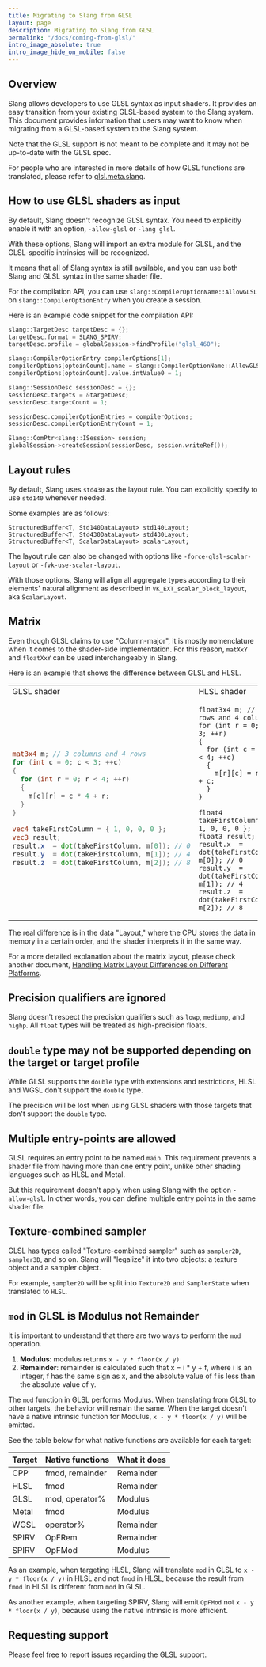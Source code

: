 ```yaml
---
title: Migrating to Slang from GLSL
layout: page
description: Migrating to Slang from GLSL
permalink: "/docs/coming-from-glsl/"
intro_image_absolute: true
intro_image_hide_on_mobile: false
---
```



## Overview
Slang allows developers to use GLSL syntax as input shaders. It provides an easy transition from your existing GLSL-based system to the Slang system. This document provides information that users may want to know when migrating from a GLSL-based system to the Slang system.

Note that the GLSL support is not meant to be complete and it may not be up-to-date with the GLSL spec.

For people who are interested in more details of how GLSL functions are translated, please refer to [glsl.meta.slang](https://github.com/shader-slang/slang/blob/master/source/slang/glsl.meta.slang).

## How to use GLSL shaders as input
By default, Slang doesn't recognize GLSL syntax. You need to explicitly enable it with an option, `-allow-glsl` or `-lang glsl`.

With these options, Slang will import an extra module for GLSL, and the GLSL-specific intrinsics will be recognized.

It means that all of Slang syntax is still available, and you can use both Slang and GLSL syntax in the same shader file.

For the compilation API, you can use `slang::CompilerOptionName::AllowGLSL` on `slang::CompilerOptionEntry` when you create a session.

Here is an example code snippet for the compilation API:
```cpp
slang::TargetDesc targetDesc = {};
targetDesc.format = SLANG_SPIRV;
targetDesc.profile = globalSession->findProfile("glsl_460");

slang::CompilerOptionEntry compilerOptions[1];
compilerOptions[optoinCount].name = slang::CompilerOptionName::AllowGLSL;
compilerOptions[optoinCount].value.intValue0 = 1;

slang::SessionDesc sessionDesc = {};
sessionDesc.targets = &targetDesc;
sessionDesc.targetCount = 1;

sessionDesc.compilerOptionEntries = compilerOptions;
sessionDesc.compilerOptionEntryCount = 1;

Slang::ComPtr<slang::ISession> session;
globalSession->createSession(sessionDesc, session.writeRef());
```

## Layout rules
By default, Slang uses `std430` as the layout rule. You can explicitly specify to use `std140` whenever needed.

Some examples are as follows:
```
StructuredBuffer<T, Std140DataLayout> std140Layout;
StructuredBuffer<T, Std430DataLayout> std430Layout;
StructuredBuffer<T, ScalarDataLayout> scalarLayout;
```

The layout rule can also be changed with options like `-force-glsl-scalar-layout` or `-fvk-use-scalar-layout`.

With those options, Slang will align all aggregate types according to their elements' natural alignment as described in `VK_EXT_scalar_block_layout`, aka `ScalarLayout`.

## Matrix
Even though GLSL claims to use "Column-major", it is mostly nomenclature when it comes to the shader-side implementation. For this reason, `matXxY` and `floatXxY` can be used interchangeably in Slang.

Here is an example that shows the difference between GLSL and HLSL.
<table>
<tr><td>GLSL shader</td><td>HLSL shader</td></tr>
<tr><td>
  
```glsl
mat3x4 m; // 3 columns and 4 rows
for (int c = 0; c < 3; ++c)
{
  for (int r = 0; r < 4; ++r)
  {
    m[c][r] = c * 4 + r;
  }
}

vec4 takeFirstColumn = { 1, 0, 0, 0 };
vec3 result;
result.x  = dot(takeFirstColumn, m[0]); // 0
result.y  = dot(takeFirstColumn, m[1]); // 4
result.z  = dot(takeFirstColumn, m[2]); // 8
```
</td><td>
  
```hlsl
float3x4 m; // 3 rows and 4 columns
for (int r = 0; r < 3; ++r)
{
  for (int c = 0; c < 4; ++c)
  {
    m[r][c] = r * 4 + c;
  }
}

float4 takeFirstColumn = { 1, 0, 0, 0 };
float3 result;
result.x  = dot(takeFirstColumn, m[0]); // 0
result.y  = dot(takeFirstColumn, m[1]); // 4
result.z  = dot(takeFirstColumn, m[2]); // 8
```
</td></tr></table>

The real difference is in the data "Layout," where the CPU stores the data in memory in a certain order, and the shader interprets it in the same way.

For a more detailed explanation about the matrix layout, please check another document, [Handling Matrix Layout Differences on Different Platforms](https://shader-slang.com/slang/user-guide/a1-01-matrix-layout.html).

## Precision qualifiers are ignored
Slang doesn't respect the precision qualifiers such as `lowp`, `mediump`, and `highp`. All `float` types will be treated as high-precision floats.

## `double` type may not be supported depending on the target or target profile
While GLSL supports the `double` type with extensions and restrictions, HLSL and WGSL don't support the `double` type.

The precision will be lost when using GLSL shaders with those targets that don't support the `double` type.

## Multiple entry-points are allowed
GLSL requires an entry point to be named `main`. This requirement prevents a shader file from having more than one entry point, unlike other shading languages such as HLSL and Metal.

But this requirement doesn't apply when using Slang with the option `-allow-glsl`. In other words, you can define multiple entry points in the same shader file.

## Texture-combined sampler
GLSL has types called "Texture-combined sampler" such as `sampler2D`, `sampler3D`, and so on. Slang will "legalize" it into two objects: a texture object and a sampler object.

For example, `sampler2D` will be split into `Texture2D` and `SamplerState` when translated to `HLSL`.

## `mod` in GLSL is Modulus not Remainder
It is important to understand that there are two ways to perform the `mod` operation.
 1. **Modulus**: modulus returns `x - y * floor(x / y)`
 2. **Remainder**: remainder is calculated such that x = i * y + f, where i is an integer, f has the same sign as x, and the absolute value of f is less than the absolute value of y.

The `mod` function in GLSL performs Modulus. When translating from GLSL to other targets, the behavior will remain the same. When the target doesn't have a native intrinsic function for Modulus, `x - y * floor(x / y)` will be emitted.

See the table below for what native functions are available for each target:

| Target | Native functions | What it does |
|--------|------------------|--------------|
| CPP    | fmod, remainder  | Remainder    |
| HLSL   | fmod             | Remainder    |
| GLSL   | mod, operator%   | Modulus      |
| Metal  | fmod             | Modulus      |
| WGSL   | operator%        | Remainder    |
| SPIRV  | OpFRem           | Remainder    |
| SPIRV  | OpFMod           | Modulus      |

As an example, when targeting HLSL, Slang will translate `mod` in GLSL to `x - y * floor(x / y)` in HLSL and not `fmod` in HLSL, because the result from `fmod` in HLSL is different from `mod` in GLSL.

As another example, when targeting SPIRV, Slang will emit `OpFMod` not `x - y * floor(x / y)`, because using the native intrinsic is more efficient.

## Requesting support
Please feel free to [report](https://github.com/shader-slang/slang/issues) issues regarding the GLSL support.